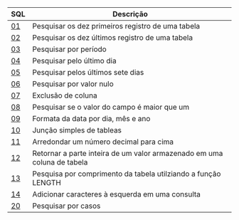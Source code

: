 

| SQL | Descrição |
| ------ | ------ |
|[01](https://github.com/wmaidson/GrowthBook/blob/master/SQL/Query/01.sql) | Pesquisar os dez primeiros registro de uma tabela |
|[02](https://github.com/wmaidson/GrowthBook/blob/master/SQL/Query/02.sql) | Pesquisar os dez últimos registro de uma tabela |
|[03](https://github.com/wmaidson/GrowthBook/blob/master/SQL/Query/03.sql) | Pesquisar por período |
|[04](https://github.com/wmaidson/GrowthBook/blob/master/SQL/Query/04.sql) | Pesquisar pelo último dia |
|[05](https://github.com/wmaidson/GrowthBook/blob/master/SQL/Query/05.sql) | Pesquisar pelos últimos sete dias |
|[06](https://github.com/wmaidson/GrowthBook/blob/master/SQL/Query/06.sql) | Pesquisar por valor nulo |
|[07](https://github.com/wmaidson/GrowthBook/blob/master/SQL/Query/07.sql) | Exclusão de coluna |
|[08](https://github.com/wmaidson/GrowthBook/blob/master/SQL/Query/08.sql) | Pesquisar se o valor do campo é maior que um |
|[09](https://github.com/wmaidson/GrowthBook/blob/master/SQL/Query/09.sql) | Formata da data por dia, mês e ano |
|[10](https://github.com/wmaidson/GrowthBook/blob/master/SQL/Query/10.sql) | Junção simples de tableas |
|[11](https://github.com/wmaidson/GrowthBook/blob/master/SQL/Query/11.sql) | Arredondar um número decimal para cima |
|[12](https://github.com/wmaidson/GrowthBook/blob/master/SQL/Query/12.sql) | Retornar a parte inteira de um valor armazenado em uma coluna de tabela |
|[13](https://github.com/wmaidson/GrowthBook/blob/master/SQL/Query/13.sql) | Pesquisa por comprimento da tabela utilziando a função LENGTH |
|[14]() | Adicionar caracteres à esquerda em uma consulta |
|[20](https://github.com/wmaidson/GrowthBook/blob/master/SQL/Query/20.sql) | Pesquisar por casos |

